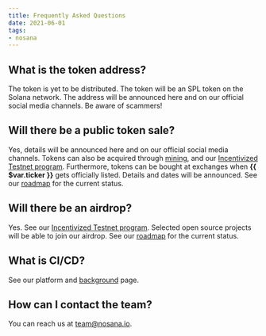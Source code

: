 ```yaml
---
title: Frequently Asked Questions
date: 2021-06-01
tags:
- nosana
---
```


## What is the token address?

The token is yet to be distributed.
The token will be an SPL token on the Solana network.
The address will be announced here and on our official social media channels.
Be aware of scammers!

## Will there be a public token sale?

Yes, details will be announced here and on our official social media channels.
Tokens can also be acquired through [mining](../tokenomics/utility#mining),
and our [Incentivized Testnet program](../nosana/testnet).
Furthermore, tokens can be bought at exchanges when <strong>{{ $var.ticker }}</strong> gets officially listed.
Details and dates will be announced.
See our [roadmap](roadmap) for the current status.

## Will there be an airdrop?

Yes. See our [Incentivized Testnet program](../nosana/testnet).
Selected open source projects will be able to join our airdrop.
See our [roadmap](roadmap) for the current status.

## What is CI/CD?

See our platform and [background](background) page.

## How can I contact the team?

You can reach us at [team@nosana.io](mailto:team@nosana.io).
